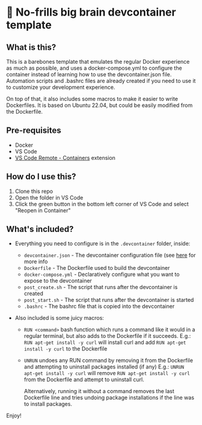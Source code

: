 # 🧠 No-frills big brain devcontainer template
 
## What is this?
This is a barebones template that emulates the regular Docker experience as much as possible, and uses a docker-compose.yml to configure the container instead of learning how to use the devcontainer.json file. Automation scripts and .bashrc files are already created if you need to use it to customize your development experience.

On top of that, it also includes some macros to make it easier to write Dockerfiles. It is based on Ubuntu 22.04, but could be easily modified from the Dockerfile.

## Pre-requisites
- Docker
- VS Code
- [VS Code Remote - Containers](https://marketplace.visualstudio.com/items?itemName=ms-vscode-remote.remote-containers) extension

## How do I use this?
1. Clone this repo
2. Open the folder in VS Code
3. Click the green button in the bottom left corner of VS Code and select "Reopen in Container"

## What's included?
- Everything you need to configure is in the `.devcontainer` folder, inside:
  
    - `devcontainer.json` - The devcontainer configuration file (see [here](https://code.visualstudio.com/docs/remote/devcontainerjson-reference) for more info
    - `Dockerfile` - The Dockerfile used to build the devcontainer
    - `docker-compose.yml` - Declaratively configure what you want to expose to the devcontainer
    - `post_create.sh` - The script that runs after the devcontainer is created
    - `post_start.sh` - The script that runs after the devcontainer is started
    - `.bashrc` - The bashrc file that is copied into the devcontainer
    
- Also included is some juicy macros:
    - `RUN <command>` bash function which runs a command like it would in a regular terminal, but also adds to the Dockerfile if it succeeds.
       E.g.: `RUN apt-get install -y curl` will install curl and add `RUN apt-get install -y curl` to the Dockerfile

    - `UNRUN` undoes any RUN command by removing it from the Dockerfile and attempting to uninstall packages installed (if any)
       E.g.: `UNRUN apt-get install -y curl` will remove `RUN apt-get install -y curl` from the Dockerfile and attempt to uninstall curl.

      Alternatively, running it without a command removes the last Dockerfile line and tries undoing package installations if the line was to install packages.

Enjoy!
